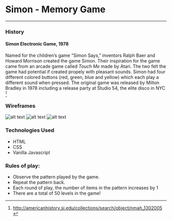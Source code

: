 # Simon - Memory Game
---

### History

#### Simon Electronic Game, 1978

Named for the children’s game “Simon Says,” inventors Ralph Baer and Howard Morrison created the game Simon. Their inspiration for the game came from an arcade game called _Touch Me_ made by Atari. The two felt the game had potential if created propely with pleasant sounds. Simon had four different colored buttons (red, green, blue and yellow) which each play a different sound when pressed. The original game was released by Milton Bradley in 1978 including a release party at Studio 54, the elite disco in NYC [^fn]

### Wireframes 
![alt text](https://i.imgur.com/l2U2jtq.png "Start Screen")
![alt text](https://i.imgur.com/RU6Raav.png "Game Options")
![alt text](https://i.imgur.com/RKomfDI.png "Game Play")

### Technologies Used
* HTML
* CSS
* Vanilla Javascript

### Rules of play:
* Observe the pattern played by the game.
* Repeat the pattern back.
* Each round of play, the number of items in the pattern increases by 1
* There are a total of 50 levels in the game!

[^fn]: http://americanhistory.si.edu/collections/search/object/nmah_1302005